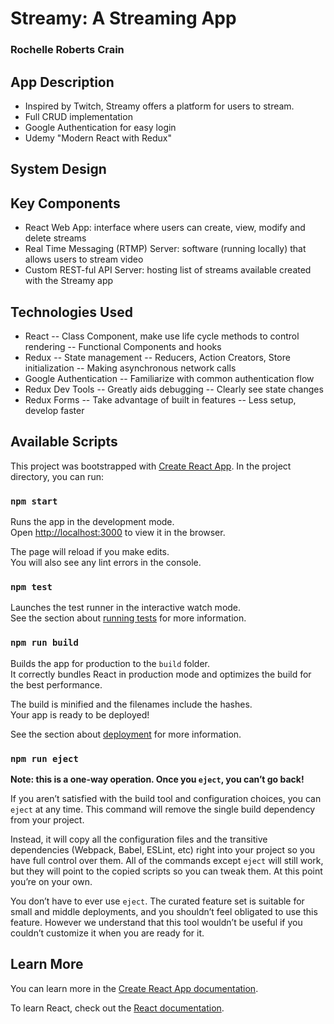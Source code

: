 # Streamy: A Streaming App

### Rochelle Roberts Crain

## App Description

- Inspired by Twitch, Streamy offers a platform for users to stream.
- Full CRUD implementation
- Google Authentication for easy login
- Udemy "Modern React with Redux"

## System Design
## Key Components
- React Web App: interface where users can create, view, modify and delete streams
- Real Time Messaging (RTMP) Server: software (running locally) that allows users to stream video
- Custom REST-ful API Server: hosting list of streams available created with the Streamy app

## Technologies Used
- React
  -- Class Component, make use life cycle methods to control rendering
  -- Functional Components and hooks
- Redux
  -- State management
  -- Reducers, Action Creators, Store initialization
  -- Making asynchronous network calls
- Google Authentication
  -- Familiarize with common authentication flow
- Redux Dev Tools
  -- Greatly aids debugging
  -- Clearly see state changes
- Redux Forms
  -- Take advantage of built in features
  -- Less setup, develop faster

## Available Scripts

This project was bootstrapped with [Create React App](https://github.com/facebook/create-react-app).
In the project directory, you can run:

### `npm start`

Runs the app in the development mode.<br>
Open [http://localhost:3000](http://localhost:3000) to view it in the browser.

The page will reload if you make edits.<br>
You will also see any lint errors in the console.

### `npm test`

Launches the test runner in the interactive watch mode.<br>
See the section about [running tests](https://facebook.github.io/create-react-app/docs/running-tests) for more information.

### `npm run build`

Builds the app for production to the `build` folder.<br>
It correctly bundles React in production mode and optimizes the build for the best performance.

The build is minified and the filenames include the hashes.<br>
Your app is ready to be deployed!

See the section about [deployment](https://facebook.github.io/create-react-app/docs/deployment) for more information.

### `npm run eject`

**Note: this is a one-way operation. Once you `eject`, you can’t go back!**

If you aren’t satisfied with the build tool and configuration choices, you can `eject` at any time. This command will remove the single build dependency from your project.

Instead, it will copy all the configuration files and the transitive dependencies (Webpack, Babel, ESLint, etc) right into your project so you have full control over them. All of the commands except `eject` will still work, but they will point to the copied scripts so you can tweak them. At this point you’re on your own.

You don’t have to ever use `eject`. The curated feature set is suitable for small and middle deployments, and you shouldn’t feel obligated to use this feature. However we understand that this tool wouldn’t be useful if you couldn’t customize it when you are ready for it.

## Learn More

You can learn more in the [Create React App documentation](https://facebook.github.io/create-react-app/docs/getting-started).

To learn React, check out the [React documentation](https://reactjs.org/).
